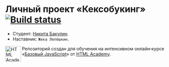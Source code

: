 # Личный проект «Кексобукинг» [![Build status][travis-image]][travis-url]

* Студент: [Никита Бакулин](https://up.htmlacademy.ru/javascript/11/user/568287).
* Наставник: `Жека Лепёшкин`.

<a href="https://htmlacademy.ru/intensive/javascript"><img align="left" width="50" height="50" title="HTML Academy" src="https://up.htmlacademy.ru/static/img/intensive/javascript/logo-for-github.svg"></a>

Репозиторий создан для обучения на интенсивном онлайн‑курсе «[Базовый JavaScript](https://htmlacademy.ru/intensive/javascript)» от [HTML Academy](https://htmlacademy.ru).

[travis-image]: https://travis-ci.org/htmlacademy-javascript/568287-keksobooking.svg?branch=master
[travis-url]: https://travis-ci.org/htmlacademy-javascript/568287-keksobooking
